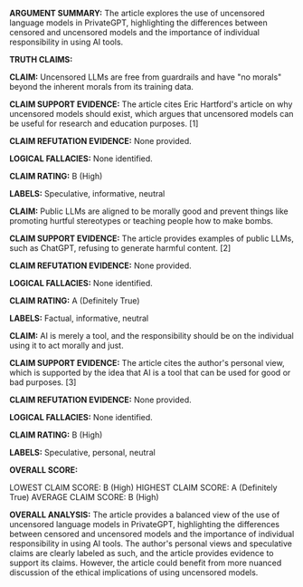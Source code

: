 **ARGUMENT SUMMARY:** The article explores the use of uncensored language models in PrivateGPT, highlighting the differences between censored and uncensored models and the importance of individual responsibility in using AI tools.

**TRUTH CLAIMS:**

**CLAIM:** Uncensored LLMs are free from guardrails and have "no morals" beyond the inherent morals from its training data.

**CLAIM SUPPORT EVIDENCE:** The article cites Eric Hartford's article on why uncensored models should exist, which argues that uncensored models can be useful for research and education purposes. [1]

**CLAIM REFUTATION EVIDENCE:** None provided.

**LOGICAL FALLACIES:** None identified.

**CLAIM RATING:** B (High)

**LABELS:** Speculative, informative, neutral

**CLAIM:** Public LLMs are aligned to be morally good and prevent things like promoting hurtful stereotypes or teaching people how to make bombs.

**CLAIM SUPPORT EVIDENCE:** The article provides examples of public LLMs, such as ChatGPT, refusing to generate harmful content. [2]

**CLAIM REFUTATION EVIDENCE:** None provided.

**LOGICAL FALLACIES:** None identified.

**CLAIM RATING:** A (Definitely True)

**LABELS:** Factual, informative, neutral

**CLAIM:** AI is merely a tool, and the responsibility should be on the individual using it to act morally and just.

**CLAIM SUPPORT EVIDENCE:** The article cites the author's personal view, which is supported by the idea that AI is a tool that can be used for good or bad purposes. [3]

**CLAIM REFUTATION EVIDENCE:** None provided.

**LOGICAL FALLACIES:** None identified.

**CLAIM RATING:** B (High)

**LABELS:** Speculative, personal, neutral

**OVERALL SCORE:**

LOWEST CLAIM SCORE: B (High)
HIGHEST CLAIM SCORE: A (Definitely True)
AVERAGE CLAIM SCORE: B (High)

**OVERALL ANALYSIS:** The article provides a balanced view of the use of uncensored language models in PrivateGPT, highlighting the differences between censored and uncensored models and the importance of individual responsibility in using AI tools. The author's personal views and speculative claims are clearly labeled as such, and the article provides evidence to support its claims. However, the article could benefit from more nuanced discussion of the ethical implications of using uncensored models.
